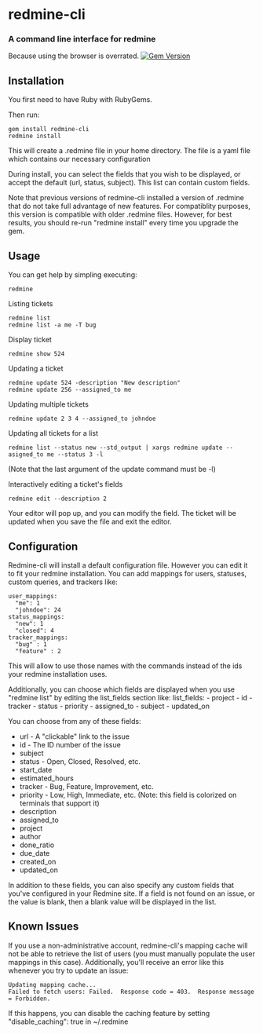 # redmine-cli
### A command line interface for redmine
Because using the browser is overrated.
[![Gem Version](https://badge.fury.io/rb/redmine-cli.png)](http://badge.fury.io/rb/redmine-cli)

## Installation
You first need to have Ruby with RubyGems.

Then run:

    gem install redmine-cli
    redmine install

This will create a .redmine file in your home directory. The file is a yaml file which contains our necessary configuration

During install, you can select the fields that you wish to be displayed, or accept the default (url, status, subject). This list can contain custom fields.

Note that previous versions of redmine-cli installed a version of .redmine that do not take full advantage of new features. For compatiblity purposes, this version is compatible with older .redmine files. However, for best results, you should re-run "redmine install" every time you upgrade the gem.

## Usage
You can get help by simpling executing:

    redmine

Listing tickets

    redmine list
    redmine list -a me -T bug

Display ticket

    redmine show 524

Updating a ticket

    redmine update 524 -description "New description"
    redmine update 256 --assigned_to me

Updating multiple tickets

    redmine update 2 3 4 --assigned_to johndoe

Updating all tickets for a list

    redmine list --status new --std_output | xargs redmine update --asigned_to me --status 3 -l

(Note that the last argument of the update command must be -l)

Interactively editing a ticket's fields

    redmine edit --description 2

Your editor will pop up, and you can modify the field. The ticket will be updated when you save the file and exit the editor.

## Configuration
Redmine-cli will install a default configuration file. However you can edit it to fit your redmine installation. 
You can add mappings for users, statuses, custom queries, and trackers like:

    user_mappings:
      "me": 1
      "johndoe": 24
    status_mappings:
      "new": 1
      "closed": 4
    tracker_mappings:
      "bug" : 1
      "feature" : 2

This will allow to use those names with the commands instead of the ids your redmine installation uses.

Additionally, you can choose which fields are displayed when you use "redmine list" by editing the list_fields section like:
    list_fields:
      - project
      - id
      - tracker
      - status
      - priority
      - assigned_to
      - subject
      - updated_on

You can choose from any of these fields:

* url - A "clickable" link to the issue
* id  - The ID number of the issue
* subject
* status - Open, Closed, Resolved, etc.
* start_date
* estimated_hours
* tracker - Bug, Feature, Improvement, etc.
* priority - Low, High, Immediate, etc. (Note: this field is colorized on terminals that support it)
* description
* assigned_to
* project
* author
* done_ratio
* due_date
* created_on
* updated_on

In addition to these fields, you can also specify any custom fields that you've configured in your Redmine site. If a field is not found on an issue, or the value is blank, then a blank value will be displayed in the list.

## Known Issues

If you use a non-administrative account, redmine-cli's mapping cache will not be able to retrieve the list of users (you must manually populate the user mappings in this case). Additionally, you'll receive an error like this whenever you try to update an issue:

    Updating mapping cache...
    Failed to fetch users: Failed.  Response code = 403.  Response message = Forbidden.

If this happens, you can disable the caching feature by setting "disable_caching": true in ~/.redmine
